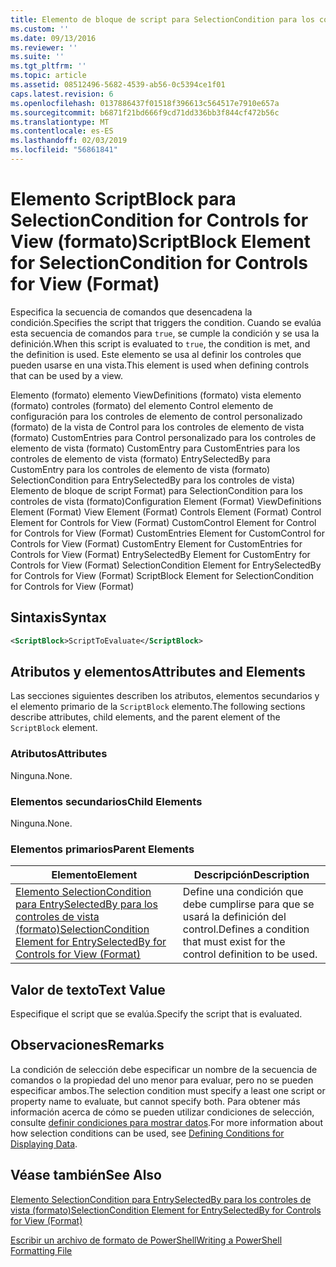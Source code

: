 ```yaml
---
title: Elemento de bloque de script para SelectionCondition para los controles de vista (formato) | Microsoft Docs
ms.custom: ''
ms.date: 09/13/2016
ms.reviewer: ''
ms.suite: ''
ms.tgt_pltfrm: ''
ms.topic: article
ms.assetid: 08512496-5682-4539-ab56-0c5394ce1f01
caps.latest.revision: 6
ms.openlocfilehash: 0137886437f01518f396613c564517e7910e657a
ms.sourcegitcommit: b6871f21bd666f9cd71dd336bb3f844cf472b56c
ms.translationtype: MT
ms.contentlocale: es-ES
ms.lasthandoff: 02/03/2019
ms.locfileid: "56861841"
---
```

# <a name="scriptblock-element-for-selectioncondition-for-controls-for-view-format"></a><span data-ttu-id="255f2-102">Elemento ScriptBlock para SelectionCondition for Controls for View (formato)</span><span class="sxs-lookup"><span data-stu-id="255f2-102">ScriptBlock Element for SelectionCondition for Controls for View (Format)</span></span>

<span data-ttu-id="255f2-103">Especifica la secuencia de comandos que desencadena la condición.</span><span class="sxs-lookup"><span data-stu-id="255f2-103">Specifies the script that triggers the condition.</span></span> <span data-ttu-id="255f2-104">Cuando se evalúa esta secuencia de comandos para `true`, se cumple la condición y se usa la definición.</span><span class="sxs-lookup"><span data-stu-id="255f2-104">When this script is evaluated to `true`, the condition is met, and the definition is used.</span></span> <span data-ttu-id="255f2-105">Este elemento se usa al definir los controles que pueden usarse en una vista.</span><span class="sxs-lookup"><span data-stu-id="255f2-105">This element is used when defining controls that can be used by a view.</span></span>

<span data-ttu-id="255f2-106">Elemento (formato) elemento ViewDefinitions (formato) vista elemento (formato) controles (formato) del elemento Control elemento de configuración para los controles de elemento de control personalizado (formato) de la vista de Control para los controles de elemento de vista (formato) CustomEntries para Control personalizado para los controles de elemento de vista (formato) CustomEntry para CustomEntries para los controles de elemento de vista (formato) EntrySelectedBy para CustomEntry para los controles de elemento de vista (formato) SelectionCondition para EntrySelectedBy para los controles de vista) Elemento de bloque de script Format) para SelectionCondition para los controles de vista (formato)</span><span class="sxs-lookup"><span data-stu-id="255f2-106">Configuration Element (Format) ViewDefinitions Element (Format) View Element (Format) Controls Element (Format) Control Element for Controls for View (Format) CustomControl Element for Control for Controls for View (Format) CustomEntries Element for CustomControl for Controls for View (Format) CustomEntry Element for CustomEntries for Controls for View (Format) EntrySelectedBy Element for CustomEntry for Controls for View (Format) SelectionCondition Element for EntrySelectedBy for Controls for View (Format) ScriptBlock Element for SelectionCondition for Controls for View (Format)</span></span>

## <a name="syntax"></a><span data-ttu-id="255f2-107">Sintaxis</span><span class="sxs-lookup"><span data-stu-id="255f2-107">Syntax</span></span>

```xml
<ScriptBlock>ScriptToEvaluate</ScriptBlock>
```

## <a name="attributes-and-elements"></a><span data-ttu-id="255f2-108">Atributos y elementos</span><span class="sxs-lookup"><span data-stu-id="255f2-108">Attributes and Elements</span></span>

<span data-ttu-id="255f2-109">Las secciones siguientes describen los atributos, elementos secundarios y el elemento primario de la `ScriptBlock` elemento.</span><span class="sxs-lookup"><span data-stu-id="255f2-109">The following sections describe attributes, child elements, and the parent element of the `ScriptBlock` element.</span></span>

### <a name="attributes"></a><span data-ttu-id="255f2-110">Atributos</span><span class="sxs-lookup"><span data-stu-id="255f2-110">Attributes</span></span>

<span data-ttu-id="255f2-111">Ninguna.</span><span class="sxs-lookup"><span data-stu-id="255f2-111">None.</span></span>

### <a name="child-elements"></a><span data-ttu-id="255f2-112">Elementos secundarios</span><span class="sxs-lookup"><span data-stu-id="255f2-112">Child Elements</span></span>

<span data-ttu-id="255f2-113">Ninguna.</span><span class="sxs-lookup"><span data-stu-id="255f2-113">None.</span></span>

### <a name="parent-elements"></a><span data-ttu-id="255f2-114">Elementos primarios</span><span class="sxs-lookup"><span data-stu-id="255f2-114">Parent Elements</span></span>

|<span data-ttu-id="255f2-115">Elemento</span><span class="sxs-lookup"><span data-stu-id="255f2-115">Element</span></span>|<span data-ttu-id="255f2-116">Descripción</span><span class="sxs-lookup"><span data-stu-id="255f2-116">Description</span></span>|
|-------------|-----------------|
|[<span data-ttu-id="255f2-117">Elemento SelectionCondition para EntrySelectedBy para los controles de vista (formato)</span><span class="sxs-lookup"><span data-stu-id="255f2-117">SelectionCondition Element for EntrySelectedBy for Controls for View (Format)</span></span>](./selectioncondition-element-for-entryselectedby-for-controls-for-view-format.md)|<span data-ttu-id="255f2-118">Define una condición que debe cumplirse para que se usará la definición del control.</span><span class="sxs-lookup"><span data-stu-id="255f2-118">Defines a condition that must exist for the control definition to be used.</span></span>|

## <a name="text-value"></a><span data-ttu-id="255f2-119">Valor de texto</span><span class="sxs-lookup"><span data-stu-id="255f2-119">Text Value</span></span>

<span data-ttu-id="255f2-120">Especifique el script que se evalúa.</span><span class="sxs-lookup"><span data-stu-id="255f2-120">Specify the script that is evaluated.</span></span>

## <a name="remarks"></a><span data-ttu-id="255f2-121">Observaciones</span><span class="sxs-lookup"><span data-stu-id="255f2-121">Remarks</span></span>

<span data-ttu-id="255f2-122">La condición de selección debe especificar un nombre de la secuencia de comandos o la propiedad del uno menor para evaluar, pero no se pueden especificar ambos.</span><span class="sxs-lookup"><span data-stu-id="255f2-122">The selection condition must specify a least one script or property name to evaluate, but cannot specify both.</span></span> <span data-ttu-id="255f2-123">Para obtener más información acerca de cómo se pueden utilizar condiciones de selección, consulte [definir condiciones para mostrar datos](./defining-conditions-for-displaying-data.md).</span><span class="sxs-lookup"><span data-stu-id="255f2-123">For more information about how selection conditions can be used, see [Defining Conditions for Displaying Data](./defining-conditions-for-displaying-data.md).</span></span>

## <a name="see-also"></a><span data-ttu-id="255f2-124">Véase también</span><span class="sxs-lookup"><span data-stu-id="255f2-124">See Also</span></span>

[<span data-ttu-id="255f2-125">Elemento SelectionCondition para EntrySelectedBy para los controles de vista (formato)</span><span class="sxs-lookup"><span data-stu-id="255f2-125">SelectionCondition Element for EntrySelectedBy for Controls for View (Format)</span></span>](./selectioncondition-element-for-entryselectedby-for-controls-for-view-format.md)

[<span data-ttu-id="255f2-126">Escribir un archivo de formato de PowerShell</span><span class="sxs-lookup"><span data-stu-id="255f2-126">Writing a PowerShell Formatting File</span></span>](./writing-a-powershell-formatting-file.md)
